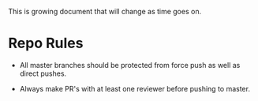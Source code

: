 This is growing document that will change as time goes on.

# Repo Rules

- All master branches should be protected from force push as well as direct pushes.

- Always make PR's with at least one reviewer before pushing to master.
